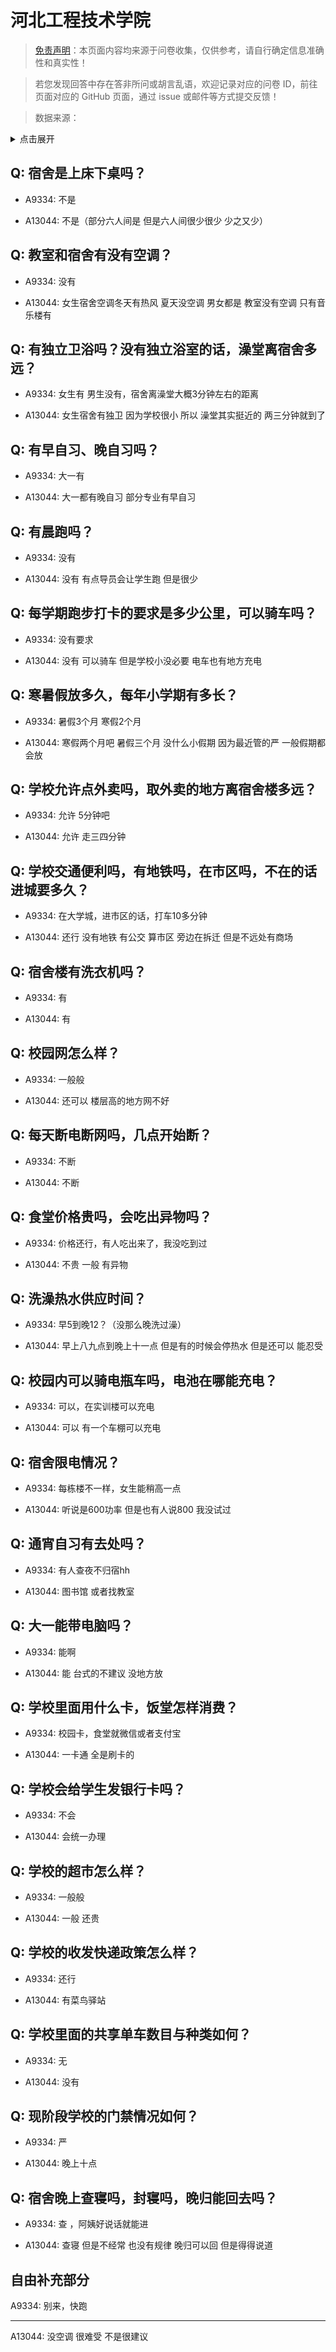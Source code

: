 # 河北工程技术学院

> [免责声明](https://colleges.chat/#_3)：本页面内容均来源于问卷收集，仅供参考，请自行确定信息准确性和真实性！

> 若您发现回答中存在答非所问或胡言乱语，欢迎记录对应的问卷 ID，前往页面对应的 GitHub 页面，通过 issue 或邮件等方式提交反馈！

> 数据来源：

<details><summary>点击展开</summary>
<ul>
<li>A9334: 匿名 (2022 年 06 月)</li>
<li>A13044: 匿名 (2022 年 06 月)</li>
</ul>
</details>

## Q: 宿舍是上床下桌吗？

- A9334: 不是

- A13044: 不是（部分六人间是 但是六人间很少很少 少之又少）

## Q: 教室和宿舍有没有空调？

- A9334: 没有

- A13044: 女生宿舍空调冬天有热风 夏天没空调 男女都是 教室没有空调 只有音乐楼有

## Q: 有独立卫浴吗？没有独立浴室的话，澡堂离宿舍多远？

- A9334: 女生有 男生没有，宿舍离澡堂大概3分钟左右的距离

- A13044: 女生宿舍有独卫 因为学校很小 所以 澡堂其实挺近的 两三分钟就到了

## Q: 有早自习、晚自习吗？

- A9334: 大一有

- A13044: 大一都有晚自习 部分专业有早自习

## Q: 有晨跑吗？

- A9334: 没有

- A13044: 没有 有点导员会让学生跑 但是很少

## Q: 每学期跑步打卡的要求是多少公里，可以骑车吗？

- A9334: 没有要求

- A13044: 没有 可以骑车 但是学校小没必要 电车也有地方充电

## Q: 寒暑假放多久，每年小学期有多长？

- A9334: 暑假3个月 寒假2个月

- A13044: 寒假两个月吧 暑假三个月 没什么小假期 因为最近管的严 一般假期都会放

## Q: 学校允许点外卖吗，取外卖的地方离宿舍楼多远？

- A9334: 允许 5分钟吧

- A13044: 允许 走三四分钟

## Q: 学校交通便利吗，有地铁吗，在市区吗，不在的话进城要多久？

- A9334: 在大学城，进市区的话，打车10多分钟

- A13044: 还行 没有地铁 有公交 算市区 旁边在拆迁 但是不远处有商场

## Q: 宿舍楼有洗衣机吗？

- A9334: 有

- A13044: 有

## Q: 校园网怎么样？

- A9334: 一般般

- A13044: 还可以 楼层高的地方网不好

## Q: 每天断电断网吗，几点开始断？

- A9334: 不断

- A13044: 不断

## Q: 食堂价格贵吗，会吃出异物吗？

- A9334: 价格还行，有人吃出来了，我没吃到过

- A13044: 不贵 一般 有异物

## Q: 洗澡热水供应时间？

- A9334: 早5到晚12？（没那么晚洗过澡）

- A13044: 早上八九点到晚上十一点 但是有的时候会停热水 但是还可以 能忍受

## Q: 校园内可以骑电瓶车吗，电池在哪能充电？

- A9334: 可以，在实训楼可以充电

- A13044: 可以 有一个车棚可以充电

## Q: 宿舍限电情况？

- A9334: 每栋楼不一样，女生能稍高一点

- A13044: 听说是600功率 但是也有人说800 我没试过

## Q: 通宵自习有去处吗？

- A9334: 有人查夜不归宿hh

- A13044: 图书馆 或者找教室

## Q: 大一能带电脑吗？

- A9334: 能啊

- A13044: 能 台式的不建议 没地方放

## Q: 学校里面用什么卡，饭堂怎样消费？

- A9334: 校园卡，食堂就微信或者支付宝

- A13044: 一卡通 全是刷卡的

## Q: 学校会给学生发银行卡吗？

- A9334: 不会

- A13044: 会统一办理

## Q: 学校的超市怎么样？

- A9334: 一般般

- A13044: 一般 还贵

## Q: 学校的收发快递政策怎么样？

- A9334: 还行

- A13044: 有菜鸟驿站

## Q: 学校里面的共享单车数目与种类如何？

- A9334: 无

- A13044: 没有

## Q: 现阶段学校的门禁情况如何？

- A9334: 严

- A13044: 晚上十点

## Q: 宿舍晚上查寝吗，封寝吗，晚归能回去吗？

- A9334: 查 ，阿姨好说话就能进

- A13044: 查寝 但是不经常 也没有规律 晚归可以回 但是得得说道

## 自由补充部分

A9334: 别来，快跑

***

A13044: 没空调 很难受 不是很建议